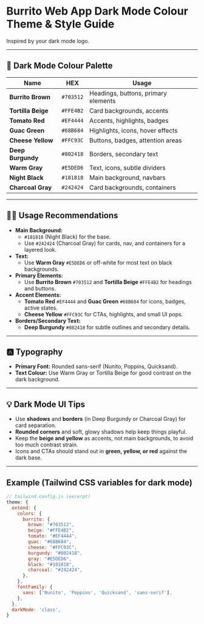 # Burrito Web App Dark Mode Colour Theme & Style Guide

Inspired by your dark mode logo.

---

## 🎨 Dark Mode Colour Palette

| Name                | HEX      | Usage                               |
|---------------------|----------|-------------------------------------|
| **Burrito Brown**   | `#703512` | Headings, buttons, primary elements |
| **Tortilla Beige**  | `#FFE4B2` | Card backgrounds, accents           |
| **Tomato Red**      | `#EF4444` | Accents, highlights, badges         |
| **Guac Green**      | `#68B684` | Highlights, icons, hover effects    |
| **Cheese Yellow**   | `#FFC93C` | Buttons, badges, attention areas    |
| **Deep Burgundy**   | `#802418` | Borders, secondary text             |
| **Warm Gray**       | `#E5DED6` | Text, icons, subtle dividers        |
| **Night Black**     | `#181818` | Main background, navbars            |
| **Charcoal Gray**   | `#242424` | Card backgrounds, containers        |

---

## 🧑‍💻 Usage Recommendations

- **Main Background:**  
  - `#181818` (Night Black) for the base.
  - Use `#242424` (Charcoal Gray) for cards, nav, and containers for a layered look.
- **Text:**  
  - Use **Warm Gray** `#E5DED6` or off-white for most text on black backgrounds.
- **Primary Elements:**  
  - Use **Burrito Brown** `#703512` and **Tortilla Beige** `#FFE4B2` for headings and buttons.
- **Accent Elements:**  
  - **Tomato Red** `#EF4444` and **Guac Green** `#68B684` for icons, badges, active states.
  - **Cheese Yellow** `#FFC93C` for CTAs, highlights, and small UI pops.
- **Borders/Secondary Text:**  
  - **Deep Burgundy** `#802418` for subtle outlines and secondary details.

---

## 🅰️ Typography

- **Primary Font:** Rounded sans-serif (Nunito, Poppins, Quicksand).
- **Text Colour:** Use Warm Gray or Tortilla Beige for good contrast on the dark background.

---

## 💡 Dark Mode UI Tips

- Use **shadows** and **borders** (in Deep Burgundy or Charcoal Gray) for card separation.
- **Rounded corners** and soft, glowy shadows help keep things playful.
- Keep the **beige and yellow** as accents, not main backgrounds, to avoid too much contrast strain.
- Icons and CTAs should stand out in **green, yellow, or red** against the dark base.

---

## Example (Tailwind CSS variables for dark mode)

```js
// tailwind.config.js (excerpt)
theme: {
  extend: {
    colors: {
      burrito: {
        brown: "#703512",
        beige: "#FFE4B2",
        tomato: "#EF4444",
        guac: "#68B684",
        cheese: "#FFC93C",
        burgundy: "#802418",
        gray: "#E5DED6",
        black: "#181818",
        charcoal: "#242424",
      },
    },
    fontFamily: {
      sans: ['Nunito', 'Poppins', 'Quicksand', 'sans-serif'],
    },
  },
  darkMode: 'class',
}
